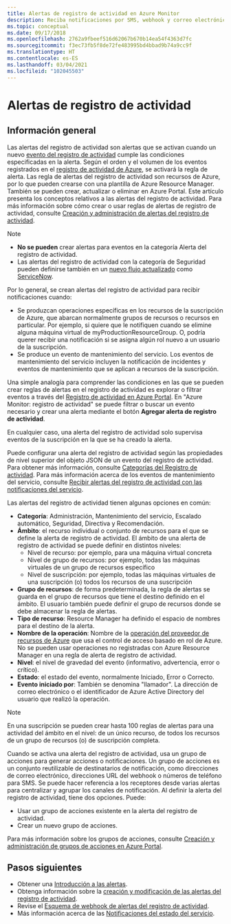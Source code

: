 ```yaml
---
title: Alertas de registro de actividad en Azure Monitor
description: Reciba notificaciones por SMS, webhook y correo electrónico, entre otros, cuando se produzcan determinados eventos en el registro de actividad.
ms.topic: conceptual
ms.date: 09/17/2018
ms.openlocfilehash: 2762a9fbeef516d62067b670b14ea54f4363d7fc
ms.sourcegitcommit: f3ec73fb5f8de72fe483995bd4bbad9b74a9cc9f
ms.translationtype: HT
ms.contentlocale: es-ES
ms.lasthandoff: 03/04/2021
ms.locfileid: "102045503"
---
```

# <a name="alerts-on-activity-log"></a>Alertas de registro de actividad

## <a name="overview"></a>Información general

Las alertas del registro de actividad son alertas que se activan cuando un nuevo [evento del registro de actividad](../essentials/activity-log-schema.md) cumple las condiciones especificadas en la alerta. Según el orden y el volumen de los eventos registrados en el [registro de actividad de Azure](../essentials/platform-logs-overview.md), se activará la regla de alerta. Las regla de alertas del registro de actividad son recursos de Azure, por lo que pueden crearse con una plantilla de Azure Resource Manager. También se pueden crear, actualizar o eliminar en Azure Portal. Este artículo presenta los conceptos relativos a las alertas del registro de actividad. Para más información sobre cómo crear o usar reglas de alertas de registro de actividad, consulte [Creación y administración de alertas del registro de actividad](alerts-activity-log.md).

> [!NOTE]
> * **No se pueden** crear alertas para eventos en la categoría Alerta del registro de actividad.
> * Las alertas del registro de actividad con la categoría de Seguridad pueden definirse también en un [nuevo flujo actualizado](../../security-center/continuous-export.md?tabs=azure-portal) como [ServiceNow](../../security-center/export-to-siem.md).

Por lo general, se crean alertas del registro de actividad para recibir notificaciones cuando:

* Se produzcan operaciones específicas en los recursos de la suscripción de Azure, que abarcan normalmente grupos de recursos o recursos en particular. Por ejemplo, si quiere que le notifiquen cuando se elimine alguna máquina virtual de myProductionResourceGroup. O, podría querer recibir una notificación si se asigna algún rol nuevo a un usuario de la suscripción.
* Se produce un evento de mantenimiento del servicio. Los eventos de mantenimiento del servicio incluyen la notificación de incidentes y eventos de mantenimiento que se aplican a recursos de la suscripción.

Una simple analogía para comprender las condiciones en las que se pueden crear reglas de alertas en el registro de actividad es explorar o filtrar eventos a través del [Registro de actividad en Azure Portal](../essentials/activity-log.md#view-the-activity-log). En "Azure Monitor: registro de actividad" se puede filtrar o buscar un evento necesario y crear una alerta mediante el botón **Agregar alerta de registro de actividad**.

En cualquier caso, una alerta del registro de actividad solo supervisa eventos de la suscripción en la que se ha creado la alerta.

Puede configurar una alerta del registro de actividad según las propiedades de nivel superior del objeto JSON de un evento del registro de actividad. Para obtener más información, consulte [Categorías del Registro de actividad](../essentials/activity-log.md#view-the-activity-log). Para más información acerca de los eventos de mantenimiento del servicio, consulte [Recibir alertas del registro de actividad con las notificaciones del servicio](../../service-health/alerts-activity-log-service-notifications-portal.md). 

Las alertas del registro de actividad tienen algunas opciones en común:

- **Categoría**: Administración, Mantenimiento del servicio, Escalado automático, Seguridad, Directiva y Recomendación. 
- **Ámbito**: el recurso individual o conjunto de recursos para el que se define la alerta de registro de actividad. El ámbito de una alerta de registro de actividad se puede definir en distintos niveles:
    - Nivel de recurso: por ejemplo, para una máquina virtual concreta
    - Nivel de grupo de recursos: por ejemplo, todas las máquinas virtuales de un grupo de recursos específico
    - Nivel de suscripción: por ejemplo, todas las máquinas virtuales de una suscripción (o) todos los recursos de una suscripción
- **Grupo de recursos**: de forma predeterminada, la regla de alertas se guarda en el grupo de recursos que tiene el destino definido en el ámbito. El usuario también puede definir el grupo de recursos donde se debe almacenar la regla de alertas.
- **Tipo de recurso**: Resource Manager ha definido el espacio de nombres para el destino de la alerta.
- **Nombre de la operación**: Nombre de la [operación del proveedor de recursos de Azure](../../role-based-access-control/resource-provider-operations.md) que usa el control de acceso basado en rol de Azure. No se pueden usar operaciones no registradas con Azure Resource Manager en una regla de alerta de registro de actividad.
- **Nivel**: el nivel de gravedad del evento (informativo, advertencia, error o crítico).
- **Estado**: el estado del evento, normalmente Iniciado, Error o Correcto.
- **Evento iniciado por**: También se denomina "llamador". La dirección de correo electrónico o el identificador de Azure Active Directory del usuario que realizó la operación.

> [!NOTE]
> En una suscripción se pueden crear hasta 100 reglas de alertas para una actividad del ámbito en el nivel: de un único recurso, de todos los recursos de un grupo de recursos (o) de suscripción completa.

Cuando se activa una alerta del registro de actividad, usa un grupo de acciones para generar acciones o notificaciones. Un grupo de acciones es un conjunto reutilizable de destinatarios de notificación, como direcciones de correo electrónico, direcciones URL del webhook o números de teléfono para SMS. Se puede hacer referencia a los receptores desde varias alertas para centralizar y agrupar los canales de notificación. Al definir la alerta del registro de actividad, tiene dos opciones. Puede:

* Usar un grupo de acciones existente en la alerta del registro de actividad.
* Crear un nuevo grupo de acciones.

Para más información sobre los grupos de acciones, consulte [Creación y administración de grupos de acciones en Azure Portal](./action-groups.md).


## <a name="next-steps"></a>Pasos siguientes

- Obtener una [Introducción a las alertas](./alerts-overview.md).
- Obtenga información sobre la [creación y modificación de las alertas del registro de actividad](alerts-activity-log.md).
- Revise el [Esquema de webhook de alertas del registro de actividad](../alerts/activity-log-alerts-webhook.md).
- Más información acerca de las [Notificaciones del estado del servicio](../../service-health/service-notifications.md).